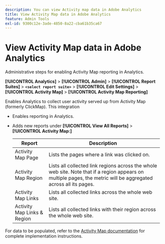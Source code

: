 ```yaml
---
description: You can view Activity map data in Adobe Analytics
title: View Activity Map data in Adobe Analytics
feature: Admin Tools
exl-id: 9300c12e-3ade-4850-8a22-cba61b35ca67
---
```

# View Activity Map data in Adobe Analytics

Administrative steps for enabling Activity Map reporting in Analytics.

 **[!UICONTROL Analytics]** > **[!UICONTROL Admin]** > **[!UICONTROL Report Suites]** > **`<select report suite>`** > **[!UICONTROL Edit Settings]** > **[!UICONTROL Activity Map]** > **[!UICONTROL Activity Map Reporting]**

Enables Analytics to collect user activity served up from Activity Map (formerly ClickMap). This integration

* Enables reporting in Analytics.
* Adds new reports under **[!UICONTROL View All Reports]** > **[!UICONTROL Activity Map:]** 

  |  Report  | Description  |
  |---|---|
  |  Activity Map Page  | Lists the pages where a link was clicked on.  |
  |  Activity Map Region  | Lists all collected link regions across the whole web site. Note that if a region appears on multiple pages, the metric will be aggregated across all its pages.  |
  |  Activity Map Links  | Lists all collected links across the whole web site.  |
  |  Activity Map Links & Region  | Lists all collected links with their region across the whole web site.  |

For data to be populated, refer to the [Activity Map documentation](https://experienceleague.adobe.com/docs/analytics/analyze/activity-map/activity-map.html) for complete implementation instructions.

<!--The content in this article is duplicated with the content in the Integration guide (activitmap-reporting.md)-->
